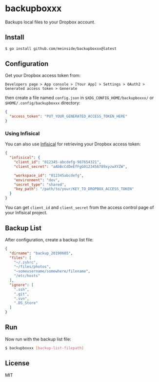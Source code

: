 # backupboxxx

Backups local files to your Dropbox account.

## Install

```bash
$ go install github.com/meinside/backupboxxx@latest
```

## Configuration

Get your Dropbox access token from:

```
Developers page > App console > [Your App] > Settings > OAuth2 > Generated access token > Generate
```

then create a file named `config.json` in `$XDG_CONFIG_HOME/backupboxxx/` or `$HOME/.config/backupboxxx` directory:

```json
{
  "access_token": "PUT_YOUR_GENERATED_ACCESS_TOKEN_HERE"
}
```

### Using Infisical

You can also use [Infisical](https://infisical.com/) for retrieving your Dropbox access token:

```json
{
  "infisical": {
    "client_id": "012345-abcdefg-987654321",
    "client_secret": "aAbBcCdDeEfFgG0123456789xyzwXYZW",

    "workspace_id": "012345abcdefg",
    "environment": "dev",
    "secret_type": "shared",
    "key_path": "/path/to/your/KEY_TO_DROPBOX_ACCESS_TOKEN"
  }
}
```

You can get `client_id` and `client_secret` from the access control page of your Infisical project.

## Backup List

After configuration, create a backup list file:

```json
{
  "dirname": "backup_20190605",
  "files": [
    "~/.zshrc",
    "~/files/photos",
    "~someusername/somewhere/filename",
    "/etc/hosts"
  ],
  "ignore": [
    ".ssh",
    ".git",
    ".svn",
    ".DS_Store"
  ]
}
```

## Run

Now run with the backup list file:

```bash
$ backupboxxx [backup-list-filepath]
```

## License

MIT

